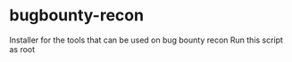 # bugbounty-recon
Installer for the tools that can be used on bug bounty recon
Run this script as root
